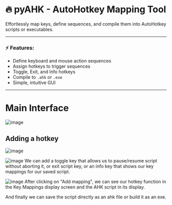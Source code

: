 # 🔥 pyAHK - AutoHotkey Mapping Tool

Effortlessly map keys, define sequences, and compile them into AutoHotkey scripts or executables.

---

### ⚡ **Features:**
- Define keyboard and mouse action sequences
- Assign hotkeys to trigger sequences
- Toggle, Exit, and Info hotkeys
- Compile to `.ahk` or `.exe`
- Simple, intuitive GUI

---

# Main Interface

![image](https://github.com/user-attachments/assets/69534205-3d68-471a-ba9d-aff301055b9b)

## Adding a hotkey

![image](https://github.com/user-attachments/assets/27897ad7-af5f-4a2a-bf8f-0f7f12d75b0f)

![image](https://github.com/user-attachments/assets/da651448-88a4-4cad-ad8f-7c9c8fb20723)
We can add a toggle key that allows us to pause/resume script without aborting it, or exit script key, or an info key that shows our key mappings for our saved script.

![image](https://github.com/user-attachments/assets/87eb4ab7-df11-42d6-b463-fbead4aa12f7)
After clicking on "Add mapping", we can see our hotkey function in the Key Mappings display screen and the AHK script in its display.

And finally we can save the script directly as an ahk file or build it as an exe.






